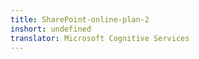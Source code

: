 ```yaml
---
title: SharePoint-online-plan-2
inshort: undefined
translator: Microsoft Cognitive Services
---
```




